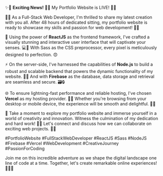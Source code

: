 ✨🌟 **Exciting News!** 🚀🌐 My Portfolio Website is LIVE! 🎉🔥

👩‍💻 As a Full-Stack Web Developer, I'm thrilled to share my latest creation with you all. After 48 hours of dedicated sitting, my portfolio website is ready to showcase my skills and passion for web development! 💪💼

🌈 Using the power of **ReactJS** as the frontend framework, I've crafted a visually stunning and interactive user interface that will captivate your senses. 💻🎨 With Sass as the CSS preprocessor, every pixel is meticulously designed to perfection. 😍

⚡️ On the server-side, I've harnessed the capabilities of **Node.js** to build a robust and scalable backend that powers the dynamic functionality of my website. 🔧🔌 And with **Firebase** as the database, data storage and retrieval are seamless and secure. 🗃️🔒

🌐 To ensure lightning-fast performance and reliable hosting, I've chosen **Vercel** as my hosting provider. 🚀🌟 Whether you're browsing from your desktop or mobile device, the experience will be smooth and delightful. 📱💨

👀 Take a moment to explore my portfolio website and immerse yourself in a world of creativity and innovation. Witness the culmination of my dedication and hard work! 🌟✨ Let's connect and discuss how we can collaborate on exciting web projects. 🤝💡

#PortfolioWebsite #FullStackWebDeveloper #ReactJS #Sass #NodeJS #Firebase #Vercel #WebDevelopment #CreativeJourney #PassionForCoding

Join me on this incredible adventure as we shape the digital landscape one line of code at a time. Together, let's create remarkable online experiences! 🚀🌐💫
